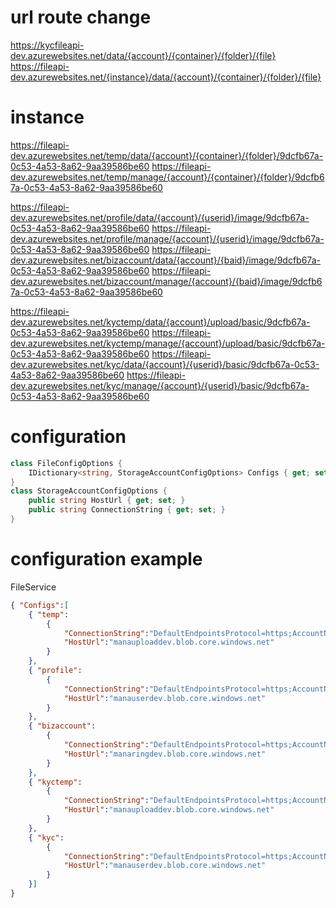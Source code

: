 # url route change
https://kycfileapi-dev.azurewebsites.net/data/{account}/{container}/{folder}/{file}
https://fileapi-dev.azurewebsites.net/{instance}/data/{account}/{container}/{folder}/{file}

# instance
https://fileapi-dev.azurewebsites.net/temp/data/{account}/{container}/{folder}/9dcfb67a-0c53-4a53-8a62-9aa39586be60
https://fileapi-dev.azurewebsites.net/temp/manage/{account}/{container}/{folder}/9dcfb67a-0c53-4a53-8a62-9aa39586be60

https://fileapi-dev.azurewebsites.net/profile/data/{account}/{userid}/image/9dcfb67a-0c53-4a53-8a62-9aa39586be60
https://fileapi-dev.azurewebsites.net/profile/manage/{account}/{userid}/image/9dcfb67a-0c53-4a53-8a62-9aa39586be60
https://fileapi-dev.azurewebsites.net/bizaccount/data/{account}/{baid}/image/9dcfb67a-0c53-4a53-8a62-9aa39586be60
https://fileapi-dev.azurewebsites.net/bizaccount/manage/{account}/{baid}/image/9dcfb67a-0c53-4a53-8a62-9aa39586be60

https://fileapi-dev.azurewebsites.net/kyctemp/data/{account}/upload/basic/9dcfb67a-0c53-4a53-8a62-9aa39586be60
https://fileapi-dev.azurewebsites.net/kyctemp/manage/{account}/upload/basic/9dcfb67a-0c53-4a53-8a62-9aa39586be60
https://fileapi-dev.azurewebsites.net/kyc/data/{account}/{userid}/basic/9dcfb67a-0c53-4a53-8a62-9aa39586be60
https://fileapi-dev.azurewebsites.net/kyc/manage/{account}/{userid}/basic/9dcfb67a-0c53-4a53-8a62-9aa39586be60

# configuration
```c#
class FileConfigOptions {
    IDictionary<string, StorageAccountConfigOptions> Configs { get; set; }
}
class StorageAccountConfigOptions {
    public string HostUrl { get; set; }
    public string ConnectionString { get; set; }
}
```

# configuration example
FileService
```json
{ "Configs":[
    { "temp":
        {
            "ConnectionString":"DefaultEndpointsProtocol=https;AccountName=manauploaddev",
            "HostUrl":"manauploaddev.blob.core.windows.net"
        }
    },
    { "profile":
        {
            "ConnectionString":"DefaultEndpointsProtocol=https;AccountName=manauserdev",
            "HostUrl":"manauserdev.blob.core.windows.net"
        }
    },
    { "bizaccount":
        {
            "ConnectionString":"DefaultEndpointsProtocol=https;AccountName=manaringdev",
            "HostUrl":"manaringdev.blob.core.windows.net"
        }
    },
    { "kyctemp":
        {
            "ConnectionString":"DefaultEndpointsProtocol=https;AccountName=manauploaddev",
            "HostUrl":"manauploaddev.blob.core.windows.net"
        }
    },
    { "kyc":
        {
            "ConnectionString":"DefaultEndpointsProtocol=https;AccountName=manauserdev",
            "HostUrl":"manauserdev.blob.core.windows.net"
        }
    }]
}
```